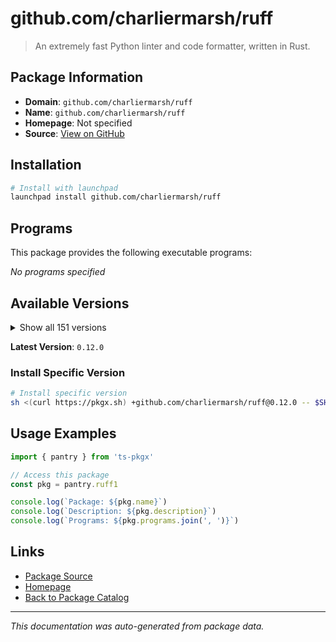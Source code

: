 # github.com/charliermarsh/ruff

> An extremely fast Python linter and code formatter, written in Rust.

## Package Information

- **Domain**: `github.com/charliermarsh/ruff`
- **Name**: `github.com/charliermarsh/ruff`
- **Homepage**: Not specified
- **Source**: [View on GitHub](https://github.com/pkgxdev/pantry/tree/main/projects/github.com/charliermarsh/ruff/package.yml)

## Installation

```bash
# Install with launchpad
launchpad install github.com/charliermarsh/ruff
```

## Programs

This package provides the following executable programs:

*No programs specified*

## Available Versions

<details>
<summary>Show all 151 versions</summary>

- `0.12.0`, `0.11.13`, `0.11.12`, `0.11.11`, `0.11.10`
- `0.11.9`, `0.11.8`, `0.11.7`, `0.11.6`, `0.11.5`
- `0.11.4`, `0.11.3`, `0.11.2`, `0.11.1`, `0.11.0`
- `0.10.0`, `0.9.10`, `0.9.9`, `0.9.8`, `0.9.7`
- `0.9.6`, `0.9.5`, `0.9.4`, `0.9.3`, `0.9.2`
- `0.9.1`, `0.9.0`, `0.8.6`, `0.8.5`, `0.8.4`
- `0.8.3`, `0.8.2`, `0.8.1`, `0.8.0`, `0.7.4`
- `0.7.3`, `0.7.2`, `0.7.1`, `0.7.0`, `0.6.9`
- `0.6.8`, `0.6.7`, `0.6.6`, `0.6.5`, `0.6.4`
- `0.6.3`, `0.6.2`, `0.6.1`, `0.6.0`, `0.5.7`
- `0.5.6`, `0.5.5`, `0.5.4`, `0.5.3`, `0.5.2`
- `0.5.1`, `0.5.0`, `0.4.10`, `0.4.9`, `0.4.8`
- `0.4.7`, `0.4.6`, `0.4.5`, `0.4.4`, `0.4.3`
- `0.4.2`, `0.4.1`, `0.4.0`, `0.3.7`, `0.3.6`
- `0.3.5`, `0.3.4`, `0.3.3`, `0.3.2`, `0.3.1`
- `0.3.0`, `0.2.2`, `0.2.1`, `0.2.0`, `0.1.15`
- `0.1.14`, `0.1.13`, `0.1.12`, `0.1.11`, `0.1.10`
- `0.1.9`, `0.1.8`, `0.1.7`, `0.1.6`, `0.1.5`
- `0.1.4`, `0.1.3`, `0.1.2`, `0.1.1`, `0.1.0`
- `0.0.292`, `0.0.291`, `0.0.290`, `0.0.289`, `0.0.288`
- `0.0.287`, `0.0.286`, `0.0.285`, `0.0.284`, `0.0.283`
- `0.0.282`, `0.0.281`, `0.0.280`, `0.0.279`, `0.0.278`
- `0.0.277`, `0.0.276`, `0.0.275`, `0.0.274`, `0.0.273`
- `0.0.272`, `0.0.271`, `0.0.270`, `0.0.269`, `0.0.268`
- `0.0.267`, `0.0.266`, `0.0.265`, `0.0.264`, `0.0.263`
- `0.0.262`, `0.0.261`, `0.0.260`, `0.0.259`, `0.0.258`
- `0.0.257`, `0.0.256`, `0.0.255`, `0.0.254`, `0.0.253`
- `0.0.252`, `0.0.251`, `0.0.250`, `0.0.249`, `0.0.248`
- `0.0.247`, `0.0.246`, `0.0.245`, `0.0.244`, `0.0.243`
- `0.0.242`, `0.0.241`, `0.0.240`, `0.0.239`, `0.0.238`
- `0.0.237`

</details>

**Latest Version**: `0.12.0`

### Install Specific Version

```bash
# Install specific version
sh <(curl https://pkgx.sh) +github.com/charliermarsh/ruff@0.12.0 -- $SHELL -i
```

## Usage Examples

```typescript
import { pantry } from 'ts-pkgx'

// Access this package
const pkg = pantry.ruff1

console.log(`Package: ${pkg.name}`)
console.log(`Description: ${pkg.description}`)
console.log(`Programs: ${pkg.programs.join(', ')}`)
```

## Links

- [Package Source](https://github.com/pkgxdev/pantry/tree/main/projects/github.com/charliermarsh/ruff/package.yml)
- [Homepage](#)
- [Back to Package Catalog](../../package-catalog.md)

---

*This documentation was auto-generated from package data.*
